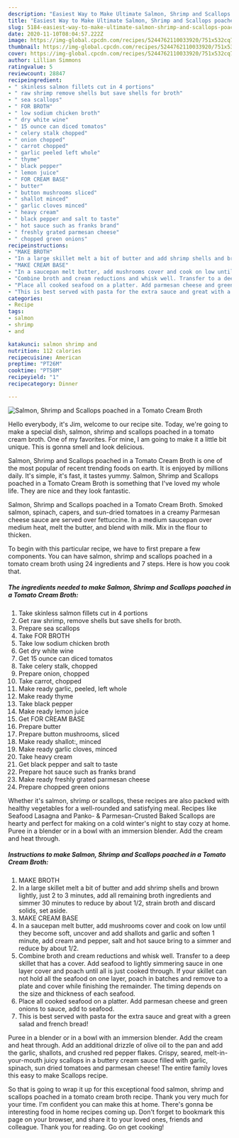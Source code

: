 ```yaml
---
description: "Easiest Way to Make Ultimate Salmon, Shrimp and Scallops poached in a Tomato Cream Broth"
title: "Easiest Way to Make Ultimate Salmon, Shrimp and Scallops poached in a Tomato Cream Broth"
slug: 5184-easiest-way-to-make-ultimate-salmon-shrimp-and-scallops-poached-in-a-tomato-cream-broth
date: 2020-11-10T08:04:57.222Z
image: https://img-global.cpcdn.com/recipes/5244762110033920/751x532cq70/salmon-shrimp-and-scallops-poached-in-a-tomato-cream-broth-recipe-main-photo.jpg
thumbnail: https://img-global.cpcdn.com/recipes/5244762110033920/751x532cq70/salmon-shrimp-and-scallops-poached-in-a-tomato-cream-broth-recipe-main-photo.jpg
cover: https://img-global.cpcdn.com/recipes/5244762110033920/751x532cq70/salmon-shrimp-and-scallops-poached-in-a-tomato-cream-broth-recipe-main-photo.jpg
author: Lillian Simmons
ratingvalue: 5
reviewcount: 28847
recipeingredient:
- " skinless salmon fillets cut in 4 portions"
- " raw shrimp remove shells but save shells for broth"
- " sea scallops"
- " FOR BROTH"
- " low sodium chicken broth"
- " dry white wine"
- " 15 ounce can diced tomatos"
- " celery stalk chopped"
- " onion chopped"
- " carrot chopped"
- " garlic peeled left whole"
- " thyme"
- " black pepper"
- " lemon juice"
- " FOR CREAM BASE"
- " butter"
- " button mushrooms sliced"
- " shallot minced"
- " garlic cloves minced"
- " heavy cream"
- " black pepper and salt to taste"
- " hot sauce such as franks brand"
- " freshly grated parmesan cheese"
- " chopped green onions"
recipeinstructions:
- "MAKE BROTH"
- "In a large skillet melt a bit of butter and add shrimp shells and brown lightly, just 2 to 3 minutes, add all remaining broth ingredients and simmer 30 minutes to reduce by about 1/2, strain broth and discard solids, set aside."
- "MAKE CREAM BASE"
- "In a saucepan melt butter, add mushrooms cover and cook on low until they become soft, uncover and add shallots and garlic and soften 1 minute, add cream and pepper, salt and hot sauce bring to a simmer and reduce by about 1/2."
- "Combine broth and cream reductions and whisk well. Transfer to a deep skillet that has a cover. Add seafood to lightly simmering sauce in one layer cover and poach until all is just cooked through. If your skillet can not hold all the seafood on one layer, poach in batches and remove to a plate and cover while finishing the remainder. The timing depends on the size and thickness of each seafood."
- "Place all cooked seafood on a platter. Add parmesan cheese and green onions to sauce,  add to seafood."
- "This is best served with pasta for the extra sauce and great with a green salad and french bread!"
categories:
- Recipe
tags:
- salmon
- shrimp
- and

katakunci: salmon shrimp and 
nutrition: 112 calories
recipecuisine: American
preptime: "PT26M"
cooktime: "PT58M"
recipeyield: "1"
recipecategory: Dinner

---
```



![Salmon, Shrimp and Scallops poached in a Tomato Cream Broth](https://img-global.cpcdn.com/recipes/5244762110033920/751x532cq70/salmon-shrimp-and-scallops-poached-in-a-tomato-cream-broth-recipe-main-photo.jpg)

Hello everybody, it's Jim, welcome to our recipe site. Today, we're going to make a special dish, salmon, shrimp and scallops poached in a tomato cream broth. One of my favorites. For mine, I am going to make it a little bit unique. This is gonna smell and look delicious.

Salmon, Shrimp and Scallops poached in a Tomato Cream Broth is one of the most popular of recent trending foods on earth. It is enjoyed by millions daily. It's simple, it's fast, it tastes yummy. Salmon, Shrimp and Scallops poached in a Tomato Cream Broth is something that I've loved my whole life. They are nice and they look fantastic.

Salmon, Shrimp and Scallops poached in a Tomato Cream Broth. Smoked salmon, spinach, capers, and sun-dried tomatoes in a creamy Parmesan cheese sauce are served over fettuccine. In a medium saucepan over medium heat, melt the butter, and blend with milk. Mix in the flour to thicken.


To begin with this particular recipe, we have to first prepare a few components. You can have salmon, shrimp and scallops poached in a tomato cream broth using 24 ingredients and 7 steps. Here is how you cook that.

<!--inarticleads1-->

##### The ingredients needed to make Salmon, Shrimp and Scallops poached in a Tomato Cream Broth:

1. Take  skinless salmon fillets cut in 4 portions
1. Get  raw shrimp, remove shells but save shells for broth.
1. Prepare  sea scallops
1. Take  FOR BROTH
1. Take  low sodium chicken broth
1. Get  dry white wine
1. Get  15 ounce can diced tomatos
1. Take  celery stalk, chopped
1. Prepare  onion, chopped
1. Take  carrot, chopped
1. Make ready  garlic, peeled, left whole
1. Make ready  thyme
1. Take  black pepper
1. Make ready  lemon juice
1. Get  FOR CREAM BASE
1. Prepare  butter
1. Prepare  button mushrooms, sliced
1. Make ready  shallot:, minced
1. Make ready  garlic cloves, minced
1. Take  heavy cream
1. Get  black pepper and salt to taste
1. Prepare  hot sauce such as franks brand
1. Make ready  freshly grated parmesan cheese
1. Prepare  chopped green onions


Whether it&#39;s salmon, shrimp or scallops, these recipes are also packed with healthy vegetables for a well-rounded and satisfying meal. Recipes like Seafood Lasagna and Panko- &amp; Parmesan-Crusted Baked Scallops are hearty and perfect for making on a cold winter&#39;s night to stay cozy at home. Puree in a blender or in a bowl with an immersion blender. Add the cream and heat through. 

<!--inarticleads2-->

##### Instructions to make Salmon, Shrimp and Scallops poached in a Tomato Cream Broth:

1. MAKE BROTH
1. In a large skillet melt a bit of butter and add shrimp shells and brown lightly, just 2 to 3 minutes, add all remaining broth ingredients and simmer 30 minutes to reduce by about 1/2, strain broth and discard solids, set aside.
1. MAKE CREAM BASE
1. In a saucepan melt butter, add mushrooms cover and cook on low until they become soft, uncover and add shallots and garlic and soften 1 minute, add cream and pepper, salt and hot sauce bring to a simmer and reduce by about 1/2.
1. Combine broth and cream reductions and whisk well. Transfer to a deep skillet that has a cover. Add seafood to lightly simmering sauce in one layer cover and poach until all is just cooked through. If your skillet can not hold all the seafood on one layer, poach in batches and remove to a plate and cover while finishing the remainder. The timing depends on the size and thickness of each seafood.
1. Place all cooked seafood on a platter. Add parmesan cheese and green onions to sauce,  add to seafood.
1. This is best served with pasta for the extra sauce and great with a green salad and french bread!


Puree in a blender or in a bowl with an immersion blender. Add the cream and heat through. Add an additional drizzle of olive oil to the pan and add the garlic, shallots, and crushed red pepper flakes. Crispy, seared, melt-in-your-mouth juicy scallops in a buttery cream sauce filled with garlic, spinach, sun dried tomatoes and parmesan cheese! The entire family loves this easy to make Scallops recipe. 

So that is going to wrap it up for this exceptional food salmon, shrimp and scallops poached in a tomato cream broth recipe. Thank you very much for your time. I'm confident you can make this at home. There's gonna be interesting food in home recipes coming up. Don't forget to bookmark this page on your browser, and share it to your loved ones, friends and colleague. Thank you for reading. Go on get cooking!
